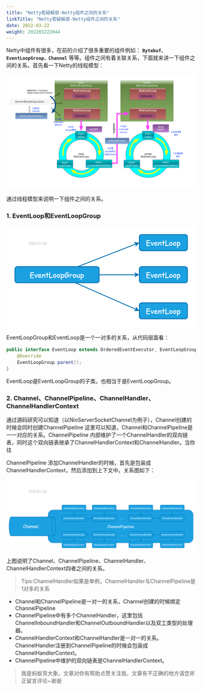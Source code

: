 ```yaml
---
title: "Netty答疑解惑-Netty组件之间的关系"
linkTitle: "Netty答疑解惑-Netty组件之间的关系"
date: 2022-03-22
weight: 202203222044
---
```


Netty中组件有很多，在前的介绍了很多重要的组件例如： **`Bytebuf、EventLoopGroup、Channel`** 等等。组件之间有着关联关系，下面就来讲一下组件之间的关系。首先看一下Netty的线程模型：

![线程模型](https://github.com/mxsm/document/blob/master/image/netty/NettyServer%E5%A4%84%E7%90%86%E8%BF%9E%E6%8E%A5%E7%9A%84%E7%A4%BA%E6%84%8F%E5%9B%BE.png?raw=true)

通过线程模型来说明一下组件之间的关系。

### 1. EventLoop和EventLoopGroup

![EventLoop和EventLoopGroup之间的关系](https://raw.githubusercontent.com/mxsm/picture/main/netty/EventLoop%E5%92%8CEventLoopGroup%E4%B9%8B%E9%97%B4%E7%9A%84%E5%85%B3%E7%B3%BB.png)

EventLoopGroup和EventLoop是一个一对多的关系，从代码层面看：

```java
public interface EventLoop extends OrderedEventExecutor, EventLoopGroup {
    @Override
    EventLoopGroup parent();
}
```

EventLoop是EventLoopGroup的子类。也相当于是EventLoopGroup。

### 2. Channel、ChannelPipeline、ChannelHandler、ChannelHandlerContext

通过源码研究可以知道（以NioServerSocketChannel为例子），Channel创建的时候会同时创建ChannelPipeline 这里可以知道，Channel和ChannelPipeline是一一对应的关系。ChannelPipeline 内部维护了一个ChannelHandler的双向链表，同时这个双向链表继承了ChannelHandlerContext和ChannelHandler。当你往

ChannelPipeline 添加ChannelHandler的时候，首先是包装成ChannelHandlerContext，然后添加到上下文中。关系图如下：

![关系图](https://raw.githubusercontent.com/mxsm/picture/main/netty/%E5%85%B3%E7%B3%BB%E5%9B%BE.png)

上图说明了Channel、ChannelPipeline、ChannelHandler、ChannelHandlerContext四者之间的关系。

> Tips:ChannelHandler如果是单例，ChannelHandler与ChannelPipeline是1对多的关系

- Channel和ChannelPipeline是一对一的关系，Channel创建的时候绑定ChannelPipeline
- ChannelPipeline中有多个ChannelHandler，这里包括ChannelInboundHandler和ChannelOutboundHandler以及双工类型的处理器。
- ChannelHandlerContext和ChannelHandler是一对一的关系。ChannelHandler注册到ChannelPipeline的时候会包装成ChannelHandlerContext。
- ChannelPipeline中维护的双向链表是ChannelHandlerContext。

> 我是蚂蚁背大象，文章对你有帮助点赞关注我，文章有不正确的地方请您斧正留言评论~谢谢

